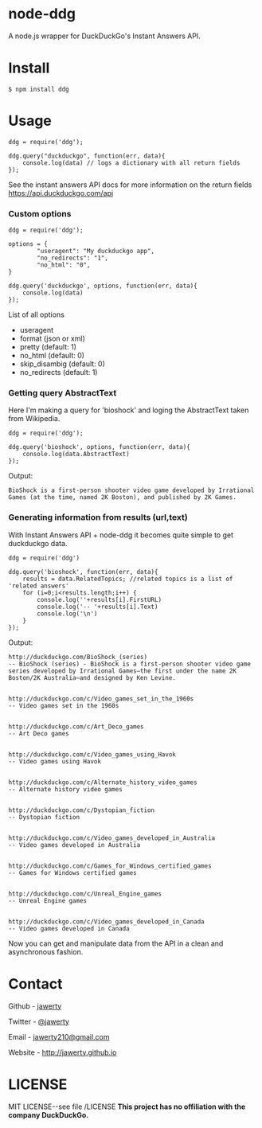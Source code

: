 # node-ddg
A node.js wrapper for DuckDuckGo's Instant Answers API. 

# Install
```
$ npm install ddg
```

# Usage

	ddg = require('ddg');

	ddg.query("duckduckgo", function(err, data){
		console.log(data) // logs a dictionary with all return fields
	});

See the instant answers API docs for more information on the return fields <https://api.duckduckgo.com/api>

### Custom options
	ddg = require('ddg');

	options = {
			"useragent": "My duckduckgo app",
			"no_redirects": "1",
			"no_html": "0",
	}

	ddg.query('duckduckgo', options, function(err, data){
		console.log(data)
	});

List of all options
* useragent
* format (json or xml)
* pretty (default: 1)
* no_html (default: 0)
* skip_disambig (default: 0)
* no_redirects (default: 1)

### Getting query AbstractText
Here I'm making a query for 'bioshock' and loging the AbstractText taken from Wikipedia.
	
	ddg = require('ddg');

	ddg.query('bioshock', options, function(err, data){
		console.log(data.AbstractText)
	});

Output:

	BioShock is a first-person shooter video game developed by Irrational Games (at the time, named 2K Boston), and published by 2K Games.

### Generating information from results (url,text)
With Instant Answers API + node-ddg it becomes quite simple to get duckduckgo data.

	ddg = require('ddg')

	ddg.query('bioshock', function(err, data){
		results = data.RelatedTopics; //related topics is a list of 'related answers'
		for (i=0;i<results.length;i++) {
			console.log(''+results[i].FirstURL)
			console.log('-- '+results[i].Text)
			console.log('\n')
		}
	});

Output:

	http://duckduckgo.com/BioShock_(series)
	-- BioShock (series) - BioShock is a first-person shooter video game series developed by Irrational Games—the first under the name 2K Boston/2K Australia—and designed by Ken Levine.


	http://duckduckgo.com/c/Video_games_set_in_the_1960s
	-- Video games set in the 1960s


	http://duckduckgo.com/c/Art_Deco_games
	-- Art Deco games


	http://duckduckgo.com/c/Video_games_using_Havok
	-- Video games using Havok


	http://duckduckgo.com/c/Alternate_history_video_games
	-- Alternate history video games


	http://duckduckgo.com/c/Dystopian_fiction
	-- Dystopian fiction


	http://duckduckgo.com/c/Video_games_developed_in_Australia
	-- Video games developed in Australia


	http://duckduckgo.com/c/Games_for_Windows_certified_games
	-- Games for Windows certified games


	http://duckduckgo.com/c/Unreal_Engine_games
	-- Unreal Engine games


	http://duckduckgo.com/c/Video_games_developed_in_Canada
	-- Video games developed in Canada

Now you can get and manipulate data from the API in a clean and asynchronous fashion.

# Contact
Github - [jawerty](http://github.com/jawerty)

Twitter - [@jawerty](http://twitter.com/jawerty)

Email - jawerty210@gmail.com

Website - <http://jawerty.github.io>

# LICENSE
MIT LICENSE--see file /LICENSE 
**This project has no offiliation with the company DuckDuckGo.**